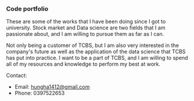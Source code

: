 ### Code portfolio


These are some of the works that I have been doing since I got to university. 
Stock market and Data science are two fields that I am passionate about, and I am willing to pursue them as far as I can. 

Not only being a customer of TCBS, but I am also very interested in the company's future as well as the application of the data science that 
TCBS has put into practice. I want to be a part of TCBS, and I am willing to spend all of my resources and knowledge to perform my best at work.

Contact: 

- Email: hungha1412@gmail.com
- Phone: 0397522653

    
